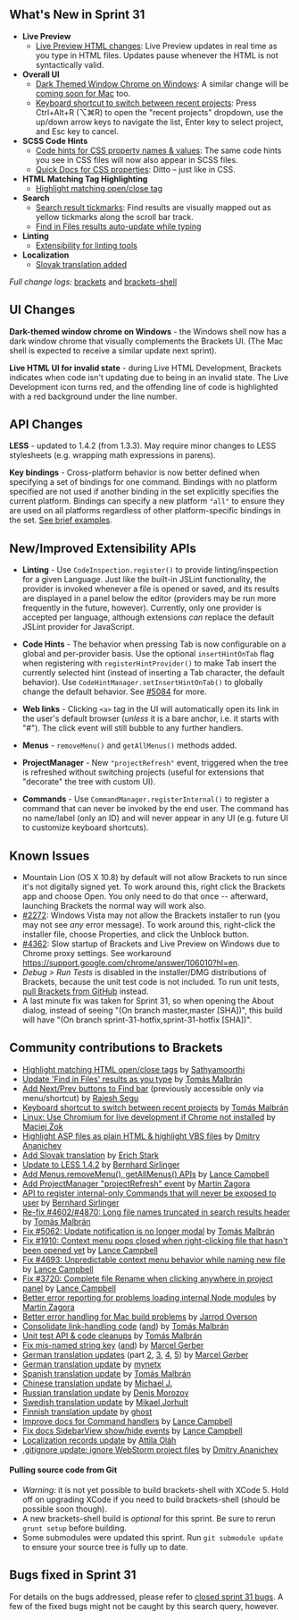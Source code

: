 What's New in Sprint 31
-----------------------
* **Live Preview**
    * [Live Preview HTML changes](https://trello.com/c/ya9wexlA/998-2-improve-html-live-development-performance): Live Preview updates in real time as you type in HTML files. Updates pause whenever the HTML is not syntactically valid.
* **Overall UI**
    * [Dark Themed Window Chrome on Windows](https://trello.com/card/5-into-darkness-shell-windows/4f90a6d98f77505d7940ce88/874): A similar change will be [coming soon for Mac](https://trello.com/card/into-darkness-shell-osx/4f90a6d98f77505d7940ce88/900) too.
    * [Keyboard shortcut to switch between recent projects](https://github.com/adobe/brackets/pull/4546): Press Ctrl+Alt+R (&#x2325;⌘R) to open the "recent projects" dropdown, use the up/down arrow keys to navigate the list, Enter key to select project, and Esc key to cancel.
* **SCSS Code Hints**
    * [Code hints for CSS property names & values](https://github.com/adobe/brackets/pull/4931): The same code hints you see in CSS files will now also appear in SCSS files.
    * [Quick Docs for CSS properties](https://github.com/adobe/brackets/pull/5069): Ditto &ndash; just like in CSS.
* **HTML Matching Tag Highlighting**
    * [Highlight matching open/close tag](https://github.com/adobe/brackets/pull/4504)
* **Search**
    * [Search result tickmarks](https://github.com/adobe/brackets/pull/5191): Find results are visually mapped out as yellow tickmarks along the scroll bar track.
    * [Find in Files results auto-update while typing](https://github.com/adobe/brackets/pull/4729)
* **Linting**
    * [Extensibility for linting tools](https://github.com/adobe/brackets/pull/4588)
* **Localization**
    * [Slovak translation added](https://github.com/adobe/brackets/pull/4856)

_Full change logs:_ [brackets](https://github.com/adobe/brackets/compare/sprint-30...sprint-31a#commits_bucket) and [brackets-shell](https://github.com/adobe/brackets-shell/compare/sprint-30...sprint-31a#commits_bucket)


UI Changes
----------
**Dark-themed window chrome on Windows** - the Windows shell now has a dark window chrome that visually complements the Brackets UI. (The Mac shell is expected to receive a similar update next sprint).

**Live HTML UI for invalid state** - during Live HTML Development, Brackets indicates when code
isn't updating due to being in an invalid state. The Live Development icon turns red, and the offending line of code is highlighted with a red background under the line number.


API Changes
-----------
**LESS** - updated to 1.4.2 (from 1.3.3). May require minor changes to LESS stylesheets (e.g. wrapping math expressions in parens).

**Key bindings** - Cross-platform behavior is now better defined when specifying a set of bindings for one command. Bindings with no platform specified are not used if another binding in the set explicitly specifies the current platform. Bindings can specify a new platform `"all"` to ensure they are used on all platforms regardless of other platform-specific bindings in the set. [See brief examples](https://github.com/adobe/brackets/issues/4265#issuecomment-23831957).


New/Improved Extensibility APIs
-------------------------------
* **Linting** - Use `CodeInspection.register()` to provide linting/inspection for a given Language. Just like the built-in JSLint functionality, the provider is invoked whenever a file is opened or saved, and its results are displayed in a panel below the editor (providers may be run more frequently in the future, however). Currently, only one provider is accepted per language, although extensions _can_ replace the default JSLint provider for JavaScript.

* **Code Hints** - The behavior when pressing Tab is now configurable on a global and per-provider basis. Use the optional `insertHintOnTab` flag when registering with `registerHintProvider()` to make Tab insert the currently selected hint (instead of inserting a Tab character, the default behavior). Use `CodeHintManager.setInsertHintOnTab()` to globally change the default behavior. See [#5084](https://github.com/adobe/brackets/pull/5084 "Make code hint insertion on tab key configurable") for more.

* **Web links** - Clicking `<a>` tag in the UI will automatically open its link in the user's default browser (_unless_ it is a bare anchor, i.e. it starts with "#"). The click event will still bubble to any further handlers.

* **Menus** - `removeMenu()` and `getAllMenus()` methods added.

* **ProjectManager** - New `"projectRefresh"` event, triggered when the tree is refreshed without switching projects (useful for extensions that "decorate" the tree with custom UI).

* **Commands** - Use `CommandManager.registerInternal()` to register a command that can never be invoked by the end user. The command has no name/label (only an ID) and will never appear in any UI (e.g. future UI to customize keyboard shortcuts).

Known Issues
------------
* Mountain Lion (OS X 10.8) by default will not allow Brackets to run since it's not digitally signed yet. To work around this, right click the Brackets app and choose Open. You only need to do that once -- afterward, launching Brackets the normal way will work also.
* [#2272](https://github.com/adobe/brackets/issues/2272): Windows Vista may not allow the Brackets installer to run (you may not see _any_ error message). To work around this, right-click the installer file, choose Properties, and click the Unblock button.
* [#4362](https://github.com/adobe/brackets/issues/4362): Slow startup of Brackets and Live Preview on Windows due to Chrome proxy settings. See workaround https://support.google.com/chrome/answer/106010?hl=en.
* _Debug > Run Tests_ is disabled in the installer/DMG distributions of Brackets, because the unit test code is not included. To run unit tests, [pull Brackets from GitHub](https://github.com/adobe/brackets/wiki/How-to-Hack-on-Brackets#wiki-getcode) instead.
* A last minute fix was taken for Sprint 31, so when opening the About dialog, instead of seeing "(On branch master,master [SHA])", this build will have "(On branch sprint-31-hotfix,sprint-31-hotfix [SHA])".


Community contributions to Brackets
-----------------------------------
* [Highlight matching HTML open/close tags](https://github.com/adobe/brackets/pull/4504) by [Sathyamoorthi](https://github.com/sathyamoorthi)
* [Update 'Find in Files' results as you type](https://github.com/adobe/brackets/pull/4729) by [Tomás Malbrán](https://github.com/TomMalbran)
* [Add Next/Prev buttons to Find bar](https://github.com/adobe/brackets/pull/5002) (previously accessible only via menu/shortcut) by [Rajesh Segu](https://github.com/rajeshsegu)
* [Keyboard shortcut to switch between recent projects](https://github.com/adobe/brackets/pull/4546) by [Tomás Malbrán](https://github.com/TomMalbran)
* [Linux: Use Chromium for live development if Chrome not installed](https://github.com/adobe/brackets-shell/pull/317) by [Maciej Żok](https://github.com/macie)
* [Highlight ASP files as plain HTML & highlight VBS files](https://github.com/adobe/brackets/pull/5010) by [Dmitry Ananichev](https://github.com/Fr3nzzy)
* [Add Slovak translation](https://github.com/adobe/brackets/pull/4856) by [Erich Stark](https://github.com/erichstark)
* [Update to LESS 1.4.2](https://github.com/adobe/brackets/pull/4476) by [Bernhard Sirlinger](https://github.com/WebsiteDeveloper)
* [Add Menus.removeMenu(), getAllMenus() APIs](https://github.com/adobe/brackets/pull/5217) by [Lance Campbell](https://github.com/lkcampbell)
* [Add ProjectManager "projectRefresh" event](https://github.com/adobe/brackets/pull/4815) by [Martin Zagora](https://github.com/zaggino)
* [API to register internal-only Commands that will never be exposed to user](https://github.com/adobe/brackets/pull/4306) by [Bernhard Sirlinger](https://github.com/WebsiteDeveloper)
* [Re-fix #4602/#4870: Long file names truncated in search results header](https://github.com/adobe/brackets/pull/4940) by [Tomás Malbrán](https://github.com/TomMalbran)
* [Fix #5062: Update notification is no longer modal](https://github.com/adobe/brackets/pull/5085) by [Tomás Malbrán](https://github.com/TomMalbran)
* [Fix #1910: Context menu pops closed when right-clicking file that hasn't been opened yet](https://github.com/adobe/brackets/pull/5004) by [Lance Campbell](https://github.com/lkcampbell)
* [Fix #4693: Unpredictable context menu behavior while naming new file](https://github.com/adobe/brackets/pull/5114) by [Lance Campbell](https://github.com/lkcampbell)
* [Fix #3720: Complete file Rename when clicking anywhere in project panel](https://github.com/adobe/brackets/pull/4934) by [Lance Campbell](https://github.com/lkcampbell)
* [Better error reporting for problems loading internal Node modules](https://github.com/adobe/brackets/pull/5223) by [Martin Zagora](https://github.com/zaggino)
* [Better error handling for Mac build problems](https://github.com/adobe/brackets-shell/pull/325) by [Jarrod Overson](https://github.com/jsoverson)
* [Consolidate link-handling code](https://github.com/adobe/brackets/pull/4718) ([and](https://github.com/adobe/brackets/pull/5115)) by [Tomás Malbrán](https://github.com/TomMalbran)
* [Unit test API & code cleanups](https://github.com/adobe/brackets/pull/4629) by [Tomás Malbrán](https://github.com/TomMalbran)
* [Fix mis-named string key](https://github.com/adobe/brackets/pull/5133) ([and](https://github.com/adobe/brackets/pull/5130)) by [Marcel Gerber](https://github.com/SAPlayer)
* [German translation updates](https://github.com/adobe/brackets/pull/5212) (part [2](https://github.com/adobe/brackets/pull/5129), [3](https://github.com/adobe/brackets/pull/5123), [4](https://github.com/adobe/brackets/pull/5025), [5](https://github.com/adobe/brackets/pull/5012)) by [Marcel Gerber](https://github.com/SAPlayer)
* [German translation update](https://github.com/adobe/brackets/pull/5145) by [mynetx](https://github.com/mynetx)
* [Spanish translation update](https://github.com/adobe/brackets/pull/5221) by [Tomás Malbrán](https://github.com/TomMalbran)
* [Chinese translation update](https://github.com/adobe/brackets/pull/5161) by [Michael J.](https://github.com/michaeljayt)
* [Russian translation update](https://github.com/adobe/brackets/pull/4999) by [Denis Morozov](https://github.com/morozd)
* [Swedish translation update](https://github.com/adobe/brackets/pull/4964) by [Mikael Jorhult](https://github.com/mikaeljorhult)
* [Finnish translation update](https://github.com/adobe/brackets/pull/4741) by [ghost](https://github.com/ghost)
* [Improve docs for Command handlers](https://github.com/adobe/brackets/pull/5155) by [Lance Campbell](https://github.com/lkcampbell)
* [Fix docs SidebarView show/hide events](https://github.com/adobe/brackets/pull/4804) by [Lance Campbell](https://github.com/lkcampbell)
* [Localization records update](https://github.com/adobe/brackets/pull/5242) by [Attila Oláh](https://github.com/NoNameProvided)
* [.gitignore update: ignore WebStorm project files](https://github.com/adobe/brackets/pull/5018) by [Dmitry Ananichev](https://github.com/Fr3nzzy)


#### Pulling source code from Git
* _Warning:_ it is not yet possible to build brackets-shell with XCode 5. Hold off on upgrading XCode if you need to build brackets-shell (should be possible soon though).
* A new brackets-shell build is _optional_ for this sprint. Be sure to rerun `grunt setup` before building.
* Some submodules were updated this sprint. Run `git submodule update` to ensure your source tree is fully up to date.


Bugs fixed in Sprint 31
-----------------------
For details on the bugs addressed, please refer to [closed sprint 31 bugs](https://github.com/adobe/brackets/issues?labels=&milestone=18&state=closed). A few of the fixed bugs might not be caught by this search query, however.